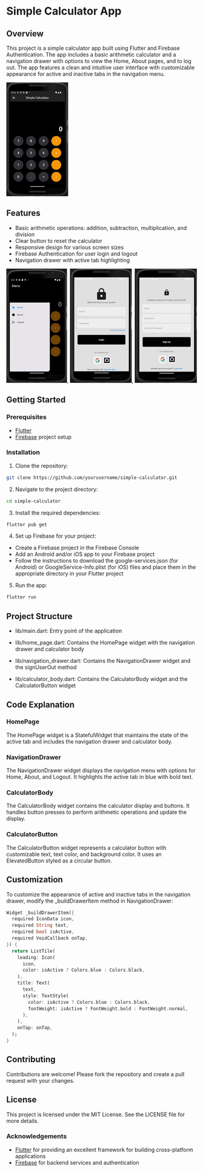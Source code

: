 # Simple Calculator App

## Overview

This project is a simple calculator app built using Flutter and Firebase Authentication. The app includes a basic arithmetic calculator and a navigation drawer with options to view the Home, About pages, and to log out. The app features a clean and intuitive user interface with customizable appearance for active and inactive tabs in the navigation menu.

![Calculator App](<./lib/images/Calculator-Page%20(2).jpg>)

## Features

- Basic arithmetic operations: addition, subtraction, multiplication, and division
- Clear button to reset the calculator
- Responsive design for various screen sizes
- Firebase Authentication for user login and logout
- Navigation drawer with active tab highlighting

![Navigation Drawer](<./lib/images/Menu (1).jpg>), ![Login Page](<./lib/images/Login-Page%20(1).jpg>), ![Signup Page](<./lib/images/signup-Page%20(1).jpg>)

## Getting Started

### Prerequisites

- [Flutter](https://flutter.dev/docs/get-started/install)
- [Firebase](https://firebase.google.com/) project setup

### Installation

1. Clone the repository:

```bash
git clone https://github.com/yourusername/simple-calculator.git
```

2. Navigate to the project directory:

```bash
cd simple-calculator
```

3. Install the required dependencies:

```bash
flutter pub get
```

4. Set up Firebase for your project:

- Create a Firebase project in the Firebase Console
- Add an Android and/or iOS app to your Firebase project
- Follow the instructions to download the google-services.json (for Android) or GoogleService-Info.plist (for iOS) files and place them in the appropriate directory in your Flutter project

5. Run the app:

```bash
flutter run
```

## Project Structure

- lib/main.dart: Entry point of the application

- lib/home_page.dart: Contains the HomePage widget with the navigation drawer and calculator body
- lib/navigation_drawer.dart: Contains the NavigationDrawer widget and the signUserOut method
- lib/calculator_body.dart: Contains the CalculatorBody widget and the CalculatorButton widget

## Code Explanation

### HomePage

The HomePage widget is a StatefulWidget that maintains the state of the active tab and includes the navigation drawer and calculator body.

### NavigationDrawer

The NavigationDrawer widget displays the navigation menu with options for Home, About, and Logout. It highlights the active tab in blue with bold text.

### CalculatorBody

The CalculatorBody widget contains the calculator display and buttons. It handles button presses to perform arithmetic operations and update the display.

### CalculatorButton

The CalculatorButton widget represents a calculator button with customizable text, text color, and background color. It uses an ElevatedButton styled as a circular button.

## Customization

To customize the appearance of active and inactive tabs in the navigation drawer, modify the \_buildDrawerItem method in NavigationDrawer:

```dart
Widget _buildDrawerItem({
  required IconData icon,
  required String text,
  required bool isActive,
  required VoidCallback onTap,
}) {
  return ListTile(
    leading: Icon(
      icon,
      color: isActive ? Colors.blue : Colors.black,
    ),
    title: Text(
      text,
      style: TextStyle(
        color: isActive ? Colors.blue : Colors.black,
        fontWeight: isActive ? FontWeight.bold : FontWeight.normal,
      ),
    ),
    onTap: onTap,
  );
}
```

## Contributing

Contributions are welcome! Please fork the repository and create a pull request with your changes.

## License

This project is licensed under the MIT License. See the LICENSE file for more details.

### Acknowledgements

- [Flutter](https://flutter.dev/) for providing an excellent framework for building cross-platform applications
- [Firebase](https://firebase.google.com/) for backend services and authentication
